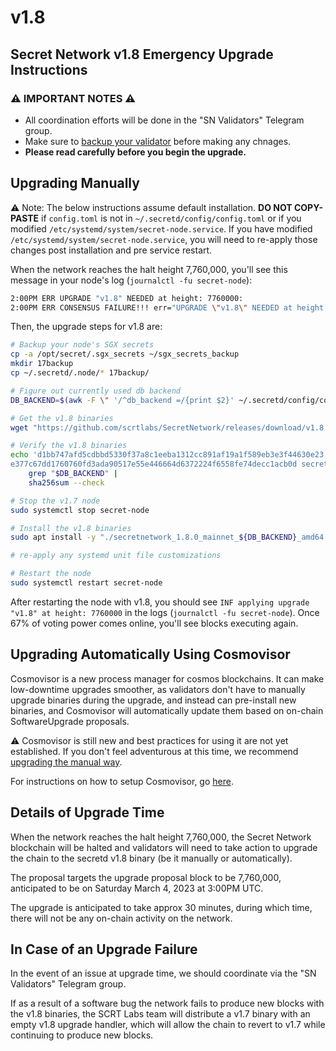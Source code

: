 # v1.8

## Secret Network v1.8 Emergency Upgrade Instructions <a href="#secret-network-v1-8-upgrade-instructions" id="secret-network-v1-8-upgrade-instructions"></a>

### ⚠️ IMPORTANT NOTES ⚠️ <a href="#important-notes" id="important-notes"></a>

* All coordination efforts will be done in the "SN Validators" Telegram group.
* Make sure to [backup your validator](../maintaining-a-node-validator/validator-backup.md) before making any chnages.
* **Please read carefully before you begin the upgrade.**

## Upgrading Manually <a href="#upgrading-manually" id="upgrading-manually"></a>

:warning: Note: The below instructions assume default installation. **DO NOT COPY-PASTE** if `config.toml` is not in `~/.secretd/config/config.toml` or if you modified `/etc/systemd/system/secret-node.service`. If you have modified `/etc/systemd/system/secret-node.service`, you will need to re-apply those changes post installation and pre service restart.

When the network reaches the halt height 7,760,000, you'll see this message in your node's log (`journalctl -fu secret-node`):

```bash
2:00PM ERR UPGRADE "v1.8" NEEDED at height: 7760000:
2:00PM ERR CONSENSUS FAILURE!!! err="UPGRADE \"v1.8\" NEEDED at height: 7760000
```

Then, the upgrade steps for v1.8 are:

```bash
# Backup your node's SGX secrets
cp -a /opt/secret/.sgx_secrets ~/sgx_secrets_backup
mkdir 17backup
cp ~/.secretd/.node/* 17backup/

# Figure out currently used db backend
DB_BACKEND=$(awk -F \" '/^db_backend =/{print $2}' ~/.secretd/config/config.toml)

# Get the v1.8 binaries
wget "https://github.com/scrtlabs/SecretNetwork/releases/download/v1.8.0/secretnetwork_1.8.0_mainnet_${DB_BACKEND}_amd64.deb"

# Verify the v1.8 binaries
echo 'd1bb747afd5cdbbd5330f37a8c1eeba1312cc891af19a1f589eb3e3f44630e23 secretnetwork_1.8.0_mainnet_goleveldb_amd64.deb
e377c67dd1760760fd3ada90517e55e446664d6372224f6558fe74decc1acb0d secretnetwork_1.8.0_mainnet_rocksdb_amd64.deb' |
    grep "$DB_BACKEND" |
    sha256sum --check

# Stop the v1.7 node
sudo systemctl stop secret-node

# Install the v1.8 binaries
sudo apt install -y "./secretnetwork_1.8.0_mainnet_${DB_BACKEND}_amd64.deb"

# re-apply any systemd unit file customizations

# Restart the node
sudo systemctl restart secret-node
```

After restarting the node with v1.8, you should see `INF applying upgrade "v1.8" at height: 7760000` in the logs (`journalctl -fu secret-node`). Once 67% of voting power comes online, you'll see blocks executing again.

## Upgrading Automatically Using Cosmovisor <a href="#upgrading-automatically-using-cosmovisor" id="upgrading-automatically-using-cosmovisor"></a>

Cosmovisor is a new process manager for cosmos blockchains. It can make low-downtime upgrades smoother, as validators don't have to manually upgrade binaries during the upgrade, and instead can pre-install new binaries, and Cosmovisor will automatically update them based on on-chain SoftwareUpgrade proposals.

⚠️ Cosmovisor is still new and best practices for using it are not yet established. If you don't feel adventurous at this time, we recommend [upgrading the manual way](v1.8.md#upgrading-manually).

For instructions on how to setup Cosmovisor, go [here](cosmovisor.md).

## Details of Upgrade Time <a href="#details-of-upgrade-time" id="details-of-upgrade-time"></a>

When the network reaches the halt height 7,760,000, the Secret Network blockchain will be halted and validators will need to take action to upgrade the chain to the secretd v1.8 binary (be it manually or automatically).

The proposal targets the upgrade proposal block to be 7,760,000, anticipated to be on Saturday March 4, 2023 at 3:00PM UTC.

The upgrade is anticipated to take approx 30 minutes, during which time, there will not be any on-chain activity on the network.

## In Case of an Upgrade Failure <a href="#in-case-of-an-upgrade-failure" id="in-case-of-an-upgrade-failure"></a>

In the event of an issue at upgrade time, we should coordinate via the "SN Validators" Telegram group.

If as a result of a software bug the network fails to produce new blocks with the v1.8 binaries, the SCRT Labs team will distribute a v1.7 binary with an empty v1.8 upgrade handler, which will allow the chain to revert to v1.7 while continuing to produce new blocks.
